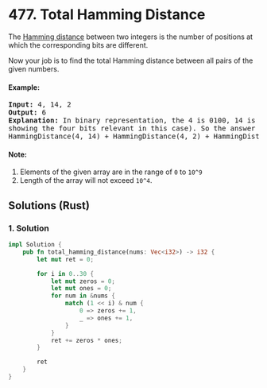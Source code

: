 # 477. Total Hamming Distance
The [Hamming distance](https://en.wikipedia.org/wiki/Hamming_distance) between two integers is the number of positions at which the corresponding bits are different.

Now your job is to find the total Hamming distance between all pairs of the given numbers.

#### Example:
<pre>
<strong>Input:</strong> 4, 14, 2
<strong>Output:</strong> 6
<strong>Explanation:</strong> In binary representation, the 4 is 0100, 14 is 1110, and 2 is 0010 (just
showing the four bits relevant in this case). So the answer will be:
HammingDistance(4, 14) + HammingDistance(4, 2) + HammingDistance(14, 2) = 2 + 2 + 2 = 6.
</pre>

#### Note:
1. Elements of the given array are in the range of `0` to `10^9`
2. Length of the array will not exceed `10^4`.

## Solutions (Rust)

### 1. Solution
```Rust
impl Solution {
    pub fn total_hamming_distance(nums: Vec<i32>) -> i32 {
        let mut ret = 0;

        for i in 0..30 {
            let mut zeros = 0;
            let mut ones = 0;
            for num in &nums {
                match (1 << i) & num {
                    0 => zeros += 1,
                    _ => ones += 1,
                }
            }
            ret += zeros * ones;
        }

        ret
    }
}
```
